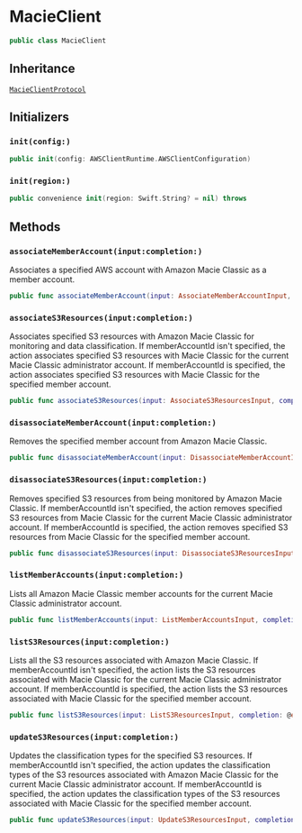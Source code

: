 # MacieClient

``` swift
public class MacieClient 
```

## Inheritance

[`MacieClientProtocol`](/aws-sdk-swift/reference/0.x/AWSMacie/MacieClientProtocol)

## Initializers

### `init(config:)`

``` swift
public init(config: AWSClientRuntime.AWSClientConfiguration) 
```

### `init(region:)`

``` swift
public convenience init(region: Swift.String? = nil) throws 
```

## Methods

### `associateMemberAccount(input:completion:)`

Associates a specified AWS account with Amazon Macie Classic as a member
account.

``` swift
public func associateMemberAccount(input: AssociateMemberAccountInput, completion: @escaping (ClientRuntime.SdkResult<AssociateMemberAccountOutputResponse, AssociateMemberAccountOutputError>) -> Void)
```

### `associateS3Resources(input:completion:)`

Associates specified S3 resources with Amazon Macie Classic for monitoring and data
classification. If memberAccountId isn't specified, the action associates specified S3
resources with Macie Classic for the current Macie Classic administrator account. If memberAccountId is specified,
the action associates specified S3 resources with Macie Classic for the specified member
account.

``` swift
public func associateS3Resources(input: AssociateS3ResourcesInput, completion: @escaping (ClientRuntime.SdkResult<AssociateS3ResourcesOutputResponse, AssociateS3ResourcesOutputError>) -> Void)
```

### `disassociateMemberAccount(input:completion:)`

Removes the specified member account from Amazon Macie Classic.

``` swift
public func disassociateMemberAccount(input: DisassociateMemberAccountInput, completion: @escaping (ClientRuntime.SdkResult<DisassociateMemberAccountOutputResponse, DisassociateMemberAccountOutputError>) -> Void)
```

### `disassociateS3Resources(input:completion:)`

Removes specified S3 resources from being monitored by Amazon Macie Classic. If
memberAccountId isn't specified, the action removes specified S3 resources from Macie Classic
for the current Macie Classic administrator account. If memberAccountId is specified, the action removes specified
S3 resources from Macie Classic for the specified member account.

``` swift
public func disassociateS3Resources(input: DisassociateS3ResourcesInput, completion: @escaping (ClientRuntime.SdkResult<DisassociateS3ResourcesOutputResponse, DisassociateS3ResourcesOutputError>) -> Void)
```

### `listMemberAccounts(input:completion:)`

Lists all Amazon Macie Classic member accounts for the current Macie Classic administrator account.

``` swift
public func listMemberAccounts(input: ListMemberAccountsInput, completion: @escaping (ClientRuntime.SdkResult<ListMemberAccountsOutputResponse, ListMemberAccountsOutputError>) -> Void)
```

### `listS3Resources(input:completion:)`

Lists all the S3 resources associated with Amazon Macie Classic. If memberAccountId
isn't specified, the action lists the S3 resources associated with Macie Classic for
the current Macie Classic administrator account. If memberAccountId is specified, the action lists the S3 resources
associated with Macie Classic for the specified member account.

``` swift
public func listS3Resources(input: ListS3ResourcesInput, completion: @escaping (ClientRuntime.SdkResult<ListS3ResourcesOutputResponse, ListS3ResourcesOutputError>) -> Void)
```

### `updateS3Resources(input:completion:)`

Updates the classification types for the specified S3 resources. If memberAccountId
isn't specified, the action updates the classification types of the S3 resources associated
with Amazon Macie Classic for the current Macie Classic administrator account. If memberAccountId is specified, the
action updates the classification types of the S3 resources associated with Macie
Classic for the specified member account.

``` swift
public func updateS3Resources(input: UpdateS3ResourcesInput, completion: @escaping (ClientRuntime.SdkResult<UpdateS3ResourcesOutputResponse, UpdateS3ResourcesOutputError>) -> Void)
```
